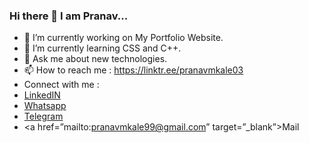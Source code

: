 ### Hi there 👋 I am Pranav...

<!--
**PranavKale03/PranavKale03** is a ✨ _special_ ✨ repository because its `README.md` (this file) appears on your GitHub profile.

Here are some ideas to get you started:
-->
- 🔭 I’m currently working on My Portfolio Website.
- 🌱 I’m currently learning CSS and C++.
- 💬 Ask me about new technologies.
- 📫 How to reach me : https://linktr.ee/pranavmkale03
- Connect with me : 
- <a href="www.linkedin.com/in/pranav-kale-2aa64822b">LinkedIN</a>
- <a href="https://drive.google.com/file/d/1K9kBo_KyX_smxnpXSsbOayuFj6l7e4q_/view?usp=share_link">Whatsapp</a>
- <a href="https://drive.google.com/file/d/1jTje2H9Aj9zr8U_8Rk6Y5fm0-ygnmz3s/view?usp=share_link">Telegram</a>
- <a href=”mailto:[pranavmkale99@gmail.com](https://mail.google.com/mail/u/0/?tab=rm&ogbl#inbox?compose=DmwnWstzVnpTmHWwqtJSgxCMxQSFFxqjBJdBSLgCqmJfSvpVPbGjpppGvqBVzCKcZFhfDdhXpzZV)” target=”_blank”>Mail</a>
